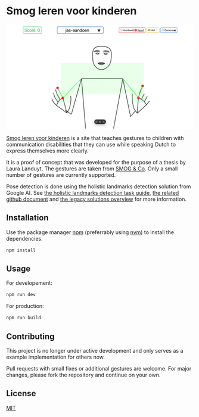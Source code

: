 # Smog leren voor kinderen

![Preview of site](./docs/screenshot.png)

[Smog leren voor kinderen](https://smog-leren-voor-kinderen.vercel.app/) is a site that teaches gestures to children with communication disabilities that they can use while speaking Dutch to express themselves more clearly.

It is a proof of concept that was developed for the purpose of a thesis by Laura Landuyt. The gestures are taken from [SMOG & Co](https://smog.vlaanderen/). Only a small number of gestures are currently supported.

Pose detection is done using the holistic landmarks detection solution from Google AI. See
[the holistic landmarks detection task guide](https://ai.google.dev/edge/mediapipe/solutions/vision/holistic_landmarker), [the related github document](https://github.com/google-ai-edge/mediapipe/blob/master/docs/solutions/holistic.md) and [the legacy solutions overview](https://ai.google.dev/edge/mediapipe/solutions/guide#legacy) for more information.

## Installation

Use the package manager [npm](https://docs.npmjs.com/) (preferrably using [nvm](https://github.com/nvm-sh/nvm)) to install the dependencies.

```bash
npm install
```

## Usage

For developement:

```bash
npm run dev
```

For production:

```bash
npm run build
```

## Contributing

This project is no longer under active development and only serves as a example implementation for others now.

Pull requests with small fixes or additional gestures are welcome. For major changes, please fork the repository and continue on your own.

## License

[MIT](https://choosealicense.com/licenses/mit/)
